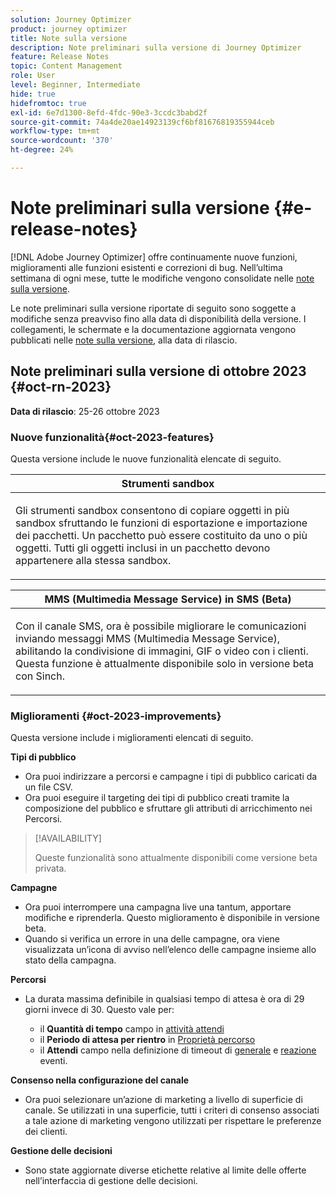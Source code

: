```yaml
---
solution: Journey Optimizer
product: journey optimizer
title: Note sulla versione
description: Note preliminari sulla versione di Journey Optimizer
feature: Release Notes
topic: Content Management
role: User
level: Beginner, Intermediate
hide: true
hidefromtoc: true
exl-id: 6e7d1300-8efd-4fdc-90e3-3ccdc3babd2f
source-git-commit: 74a4de20ae14923139cf6bf81676819355944ceb
workflow-type: tm+mt
source-wordcount: '370'
ht-degree: 24%

---
```


# Note preliminari sulla versione {#e-release-notes}

[!DNL Adobe Journey Optimizer] offre continuamente nuove funzioni, miglioramenti alle funzioni esistenti e correzioni di bug. Nell’ultima settimana di ogni mese, tutte le modifiche vengono consolidate nelle [note sulla versione](release-notes.md).

Le note preliminari sulla versione riportate di seguito sono soggette a modifiche senza preavviso fino alla data di disponibilità della versione. I collegamenti, le schermate e la documentazione aggiornata vengono pubblicati nelle [note sulla versione](release-notes.md), alla data di rilascio.

## Note preliminari sulla versione di ottobre 2023 {#oct-rn-2023}

**Data di rilascio**: 25-26 ottobre 2023

### Nuove funzionalità{#oct-2023-features}

Questa versione include le nuove funzionalità elencate di seguito.

<table>
<thead>
<tr>
<th><strong>Strumenti sandbox</strong><br/></th>
</tr>
</thead>
<tbody>
<tr>
<td>
<p>Gli strumenti sandbox consentono di copiare oggetti in più sandbox sfruttando le funzioni di esportazione e importazione dei pacchetti. Un pacchetto può essere costituito da uno o più oggetti. Tutti gli oggetti inclusi in un pacchetto devono appartenere alla stessa sandbox.</p>
<!--img src="../data/assets/dataset-export-setup.png"-->
<!--p>For more information, refer to the <a href="../audience/get-started-audience-orchestration.md">detailed documentation</a>.</p-->
</td>
</tr>
</tbody>
</table>

<!-- table>
<thead>
<tr>
<th><strong>Composed audiences in journeys</strong><br/></th>
</tr>
</thead>
<tbody>
<tr>
<td>
<p>You can now use audiences created in composition workflows in your journeys to target customers. Once an audience composition is published, and the audience saved, use a Read Audience activity to select this new audience in your journey canvas.</p>
<img src="assets/channel-reports.png"/>
<p>For more information, refer to the <a href="../audience/get-started-audience-orchestration.md">detailed documentation</a>.</p>
</tr>
</tbody>
</table -->

<table>
<thead>
<tr>
<th><strong>MMS (Multimedia Message Service) in SMS (Beta)</strong><br/></th>
</tr>
</thead>
<tbody>
<tr>
<td>
<p>Con il canale SMS, ora è possibile migliorare le comunicazioni inviando messaggi MMS (Multimedia Message Service), abilitando la condivisione di immagini, GIF o video con i clienti. Questa funzione è attualmente disponibile solo in versione beta con Sinch.</p>
<!--img src="assets/channel-reports.png"/-->
<!--p>For more information, refer to the <a href="../in-app/get-started-in-app.md">detailed documentation</a>.</p-->
</tr>
</tbody>
</table>

### Miglioramenti {#oct-2023-improvements}

Questa versione include i miglioramenti elencati di seguito.

**Tipi di pubblico**

* Ora puoi indirizzare a percorsi e campagne i tipi di pubblico caricati da un file CSV.
* Ora puoi eseguire il targeting dei tipi di pubblico creati tramite la composizione del pubblico e sfruttare gli attributi di arricchimento nei Percorsi.

>[!AVAILABILITY]
>
>Queste funzionalità sono attualmente disponibili come versione beta privata.

<!--
**Spam scoring for emails**

* When simulating an email content, a new option enables you to check how your content performs against inboxes spam filtering. This feature is currently proposed to a set of customers only (Limited Availability), and available for the Email channel.-->

**Campagne**

* Ora puoi interrompere una campagna live una tantum, apportare modifiche e riprenderla. Questo miglioramento è disponibile in versione beta.
* Quando si verifica un errore in una delle campagne, ora viene visualizzata un’icona di avviso nell’elenco delle campagne insieme allo stato della campagna.

**Percorsi**

* La durata massima definibile in qualsiasi tempo di attesa è ora di 29 giorni invece di 30. Questo vale per:

   * il **Quantità di tempo** campo in [attività attendi](../building-journeys/wait-activity.md)
   * il **Periodo di attesa per rientro** in [Proprietà percorso](../building-journeys/journey-gs.md#entrance)
   * il **Attendi** campo nella definizione di timeout di [generale](../building-journeys/general-events.md#events-specific-time) e [reazione](../building-journeys/reaction-events.md) eventi.

**Consenso nella configurazione del canale**

* Ora puoi selezionare un’azione di marketing a livello di superficie di canale. Se utilizzati in una superficie, tutti i criteri di consenso associati a tale azione di marketing vengono utilizzati per rispettare le preferenze dei clienti.

**Gestione delle decisioni**

* Sono state aggiornate diverse etichette relative al limite delle offerte nell’interfaccia di gestione delle decisioni.
